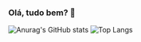 ### Olá, tudo bem? 👋

![Anurag's GitHub stats](https://github-readme-stats.vercel.app/api?username=luccasfes&layout=compact&theme=dracula)
![Top Langs](https://github-readme-stats.vercel.app/api/top-langs/?username=luccasfes&layout=compact&theme=onedark)

<!--
**luccasfes/luccasfes** é um repositório ✨ _especial_ ✨ porque seu `README.md` (este arquivo) aparece no seu perfil do GitHub.

Aqui estão algumas ideias para começar:

- 🔭 Atualmente estou trabalhando em projetos de desenvolvimento de software, focado principalmente em Java e desenvolvimento web.
- 🌱 Estou aprendendo mais sobre frameworks modernos e novas tecnologias em desenvolvimento.
- 👯 Estou procurando colaborar em projetos que envolvem desenvolvimento de software e design de sistemas.
- 🤔 Estou procurando ajuda com a criação de projetos e desafios de programação.
- 💬 Pergunte-me sobre desenvolvimento de software, Java, ou design de sistemas.
- 📫 Como me encontrar: Você pode me contatar pelo [LinkedIn](https://www.linkedin.com/in/luccasfes) ou [Twitter](https://twitter.com/luccasfes).
- 😄 Pronomes: Ele/dele
- ⚡ Fato engraçado: Adoro criar projetos pessoais e experimentar novas tecnologias.
-->
